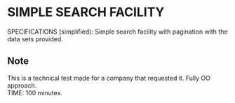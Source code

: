 # SIMPLE SEARCH FACILITY #

SPECIFICATIONS (simplified): Simple search facility with pagination with the data sets provided. 

Note
----
This is a technical test made for a company that requested it. Fully OO approach.<br/>TIME: 100 minutes.